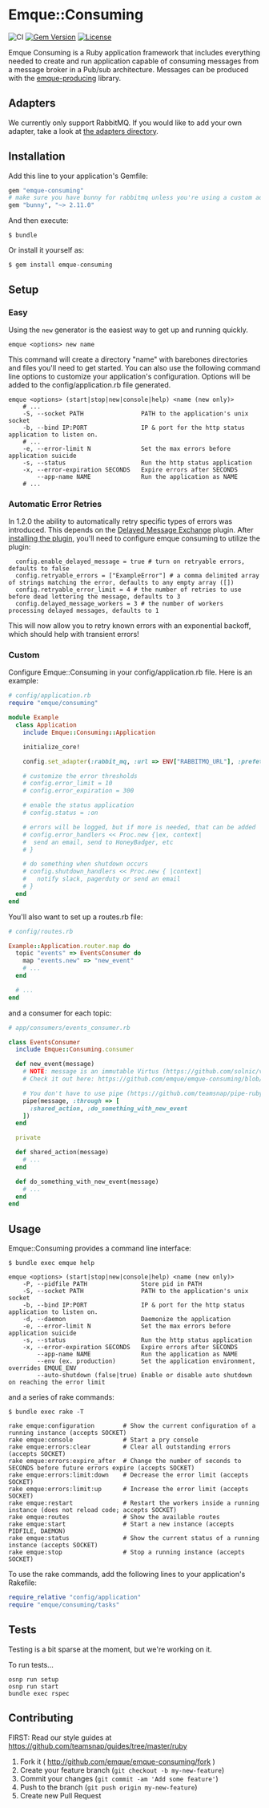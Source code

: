 # Emque::Consuming

![CI](https://github.com/emque/emque-consuming/workflows/CI/badge.svg)
[![Gem Version](https://badge.fury.io/rb/emque-consuming.svg)](https://badge.fury.io/rb/emque-consuming)
[![License](https://img.shields.io/badge/license-MIT-blue.svg)](https://opensource.org/licenses/MIT)

Emque Consuming is a Ruby application framework that includes everything needed
to create and run application capable of consuming messages from a message
broker in a Pub/sub architecture. Messages can be produced with the
[emque-producing](https://github.com/emque/emque-producing) library.

## Adapters

We currently only support RabbitMQ. If you would like to add your own adapter,
take a look at [the adapters directory](https://github.com/emque/emque-consuming/tree/main/lib/emque/consuming/adapters).

## Installation

Add this line to your application's Gemfile:

```ruby
gem "emque-consuming"
# make sure you have bunny for rabbitmq unless you're using a custom adapter
gem "bunny", "~> 2.11.0"
```

And then execute:

    $ bundle

Or install it yourself as:

    $ gem install emque-consuming

## Setup

### Easy

Using the `new` generator is the easiest way to get up and running quickly.

```
emque <options> new name
```

This command will create a directory "name" with barebones directories and files
you'll need to get started. You can also use the following command line options
to customize your application's configuration. Options will be added to the
config/application.rb file generated.

```
emque <options> (start|stop|new|console|help) <name (new only)>
    # ...
    -S, --socket PATH                PATH to the application's unix socket
    -b, --bind IP:PORT               IP & port for the http status application to listen on.
    # ...
    -e, --error-limit N              Set the max errors before application suicide
    -s, --status                     Run the http status application
    -x, --error-expiration SECONDS   Expire errors after SECONDS
        --app-name NAME              Run the application as NAME
    # ...
```

### Automatic Error Retries

In 1.2.0 the ability to automatically retry specific types of errors was introduced.
This depends on the [Delayed Message Exchange](https://github.com/rabbitmq/rabbitmq-delayed-message-exchange) plugin.  After
[installing the plugin](https://github.com/rabbitmq/rabbitmq-delayed-message-exchange#installing),
you'll need to configure emque consuming to utilize the plugin:

```
  config.enable_delayed_message = true # turn on retryable errors, defaults to false
  config.retryable_errors = ["ExampleError"] # a comma delimited array of strings matching the error, defaults to any empty array ([])
  config.retryable_error_limit = 4 # the number of retries to use before dead lettering the message, defaults to 3
  config.delayed_message_workers = 3 # the number of workers processing delayed messages, defaults to 1
```

This will now allow you to retry known errors with an exponential backoff, which should help with transient errors!

### Custom

Configure Emque::Consuming in your config/application.rb file. Here is an example:

```ruby
# config/application.rb
require "emque/consuming"

module Example
  class Application
    include Emque::Consuming::Application

    initialize_core!

    config.set_adapter(:rabbit_mq, :url => ENV["RABBITMQ_URL"], :prefetch => 10)

    # customize the error thresholds
    # config.error_limit = 10
    # config.error_expiration = 300

    # enable the status application
    # config.status = :on

    # errors will be logged, but if more is needed, that can be added
    # config.error_handlers << Proc.new {|ex, context|
    #  send an email, send to HoneyBadger, etc
    # }

    # do something when shutdown occurs
    # config.shutdown_handlers << Proc.new { |context|
    #   notify slack, pagerduty or send an email
    # }
  end
end
```

You'll also want to set up a routes.rb file:

```ruby
# config/routes.rb

Example::Application.router.map do
  topic "events" => EventsConsumer do
    map "events.new" => "new_event"
    # ...
  end

  # ...
end
```

and a consumer for each topic:

```ruby
# app/consumers/events_consumer.rb

class EventsConsumer
  include Emque::Consuming.consumer

  def new_event(message)
    # NOTE: message is an immutable Virtus (https://github.com/solnic/virtus) Value Object.
    # Check it out here: https://github.com/emque/emque-consuming/blob/main/lib/emque/consuming/message.rb

    # You don't have to use pipe (https://github.com/teamsnap/pipe-ruby), but we love it!
    pipe(message, :through => [
      :shared_action, :do_something_with_new_event
    ])
  end

  private

  def shared_action(message)
    # ...
  end

  def do_something_with_new_event(message)
    # ...
  end
end
```

## Usage

Emque::Consuming provides a command line interface:

```
$ bundle exec emque help

emque <options> (start|stop|new|console|help) <name (new only)>
    -P, --pidfile PATH               Store pid in PATH
    -S, --socket PATH                PATH to the application's unix socket
    -b, --bind IP:PORT               IP & port for the http status application to listen on.
    -d, --daemon                     Daemonize the application
    -e, --error-limit N              Set the max errors before application suicide
    -s, --status                     Run the http status application
    -x, --error-expiration SECONDS   Expire errors after SECONDS
        --app-name NAME              Run the application as NAME
        --env (ex. production)       Set the application environment, overrides EMQUE_ENV
        --auto-shutdown (false|true) Enable or disable auto shutdown on reaching the error limit
```

and a series of rake commands:

```
$ bundle exec rake -T

rake emque:configuration        # Show the current configuration of a running instance (accepts SOCKET)
rake emque:console              # Start a pry console
rake emque:errors:clear         # Clear all outstanding errors (accepts SOCKET)
rake emque:errors:expire_after  # Change the number of seconds to SECONDS before future errors expire (accepts SOCKET)
rake emque:errors:limit:down    # Decrease the error limit (accepts SOCKET)
rake emque:errors:limit:up      # Increase the error limit (accepts SOCKET)
rake emque:restart              # Restart the workers inside a running instance (does not reload code; accepts SOCKET)
rake emque:routes               # Show the available routes
rake emque:start                # Start a new instance (accepts PIDFILE, DAEMON)
rake emque:status               # Show the current status of a running instance (accepts SOCKET)
rake emque:stop                 # Stop a running instance (accepts SOCKET)
```

To use the rake commands, add the following lines to your application's Rakefile:

```ruby
require_relative "config/application"
require "emque/consuming/tasks"
```

## Tests

Testing is a bit sparse at the moment, but we're working on it.

To run tests...

```
osnp run setup
osnp run start
bundle exec rspec
```

## Contributing

FIRST: Read our style guides at https://github.com/teamsnap/guides/tree/master/ruby

1. Fork it ( http://github.com/emque/emque-consuming/fork )
2. Create your feature branch (`git checkout -b my-new-feature`)
3. Commit your changes (`git commit -am 'Add some feature'`)
4. Push to the branch (`git push origin my-new-feature`)
5. Create new Pull Request
